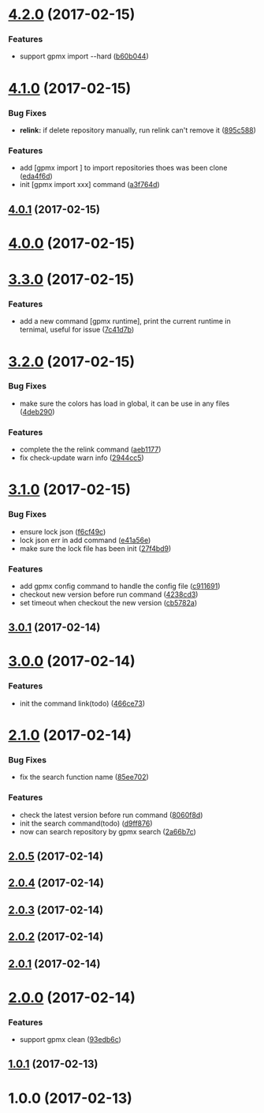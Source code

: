 <a name="4.2.0"></a>
# [4.2.0](https://github.com/axetroy/gpm/compare/v4.1.0...v4.2.0) (2017-02-15)


### Features

* support gpmx import --hard ([b60b044](https://github.com/axetroy/gpm/commit/b60b044))



<a name="4.1.0"></a>
# [4.1.0](https://github.com/axetroy/gpm/compare/v4.0.1...v4.1.0) (2017-02-15)


### Bug Fixes

* **relink:** if delete repository manually, run relink can't remove it ([895c588](https://github.com/axetroy/gpm/commit/895c588))


### Features

* add [gpmx import <path>] to import repositories thoes was been clone ([eda4f6d](https://github.com/axetroy/gpm/commit/eda4f6d))
* init [gpmx import xxx] command ([a3f764d](https://github.com/axetroy/gpm/commit/a3f764d))



<a name="4.0.1"></a>
## [4.0.1](https://github.com/axetroy/gpm/compare/v4.0.0...v4.0.1) (2017-02-15)



<a name="4.0.0"></a>
# [4.0.0](https://github.com/axetroy/gpm/compare/v3.3.0...v4.0.0) (2017-02-15)



<a name="3.3.0"></a>
# [3.3.0](https://github.com/axetroy/gpm/compare/v3.2.0...v3.3.0) (2017-02-15)


### Features

* add a new command [gpmx runtime], print the current runtime in ternimal, useful for issue ([7c41d7b](https://github.com/axetroy/gpm/commit/7c41d7b))



<a name="3.2.0"></a>
# [3.2.0](https://github.com/axetroy/gpm/compare/3.2.0...v3.2.0) (2017-02-15)


### Bug Fixes

* make sure the colors has load in global, it can be use in any files ([4deb290](https://github.com/axetroy/gpm/commit/4deb290))


### Features

* complete the the relink command ([aeb1177](https://github.com/axetroy/gpm/commit/aeb1177))
* fix check-update warn info ([2944cc5](https://github.com/axetroy/gpm/commit/2944cc5))



<a name="3.1.0"></a>
# [3.1.0](https://github.com/axetroy/gpm/compare/3.1.0...v3.1.0) (2017-02-15)


### Bug Fixes

* ensure lock json ([f6cf49c](https://github.com/axetroy/gpm/commit/f6cf49c))
* lock json err in add command ([e41a56e](https://github.com/axetroy/gpm/commit/e41a56e))
* make sure the lock file has been init ([27f4bd9](https://github.com/axetroy/gpm/commit/27f4bd9))


### Features

* add gpmx config command to handle the config file ([c911691](https://github.com/axetroy/gpm/commit/c911691))
* checkout new version before run command ([4238cd3](https://github.com/axetroy/gpm/commit/4238cd3))
* set timeout when checkout the new version ([cb5782a](https://github.com/axetroy/gpm/commit/cb5782a))



<a name="3.0.1"></a>
## [3.0.1](https://github.com/axetroy/gpm/compare/3.0.1...v3.0.1) (2017-02-14)



<a name="3.0.0"></a>
# [3.0.0](https://github.com/axetroy/gpm/compare/3.0.0...v3.0.0) (2017-02-14)


### Features

* init the command link(todo) ([466ce73](https://github.com/axetroy/gpm/commit/466ce73))



<a name="2.1.0"></a>
# [2.1.0](https://github.com/axetroy/gpm/compare/2.1.0...v2.1.0) (2017-02-14)


### Bug Fixes

* fix the search function name ([85ee702](https://github.com/axetroy/gpm/commit/85ee702))


### Features

* check the latest version before run command ([8060f8d](https://github.com/axetroy/gpm/commit/8060f8d))
* init the search command(todo) ([d9ff876](https://github.com/axetroy/gpm/commit/d9ff876))
* now can search repository by gpmx search <key> ([2a66b7c](https://github.com/axetroy/gpm/commit/2a66b7c))



<a name="2.0.5"></a>
## [2.0.5](https://github.com/axetroy/gpm/compare/2.0.5...v2.0.5) (2017-02-14)



<a name="2.0.4"></a>
## [2.0.4](https://github.com/axetroy/gpm/compare/2.0.4...v2.0.4) (2017-02-14)



<a name="2.0.3"></a>
## [2.0.3](https://github.com/axetroy/gpm/compare/2.0.3...v2.0.3) (2017-02-14)



<a name="2.0.2"></a>
## [2.0.2](https://github.com/axetroy/gpm/compare/2.0.2...v2.0.2) (2017-02-14)



<a name="2.0.1"></a>
## [2.0.1](https://github.com/axetroy/gpm/compare/2.0.1...v2.0.1) (2017-02-14)



<a name="2.0.0"></a>
# [2.0.0](https://github.com/axetroy/gpm/compare/2.0.0...v2.0.0) (2017-02-14)


### Features

* support gpmx clean ([93edb6c](https://github.com/axetroy/gpm/commit/93edb6c))



<a name="1.0.1"></a>
## [1.0.1](https://github.com/axetroy/gpm/compare/1.0.0...1.0.1) (2017-02-13)



<a name="1.0.0"></a>
# 1.0.0 (2017-02-13)




